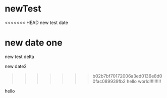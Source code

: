 # newTest
<<<<<<< HEAD
new test date 

new date one
=======
new test delta

new date2

>>>>>>> b02b7bf70172006a3ed0136e8d00fac089939fb2
hello world!!!!!!!!!

hello
